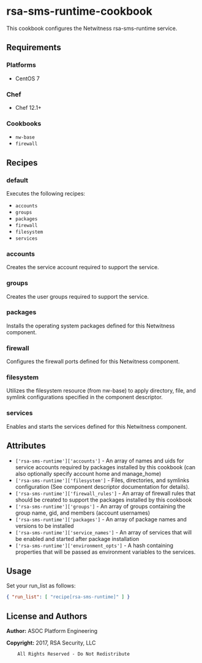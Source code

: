 # rsa-sms-runtime-cookbook

This cookbook configures the Netwitness rsa-sms-runtime service.

## Requirements

### Platforms

* CentOS 7

### Chef

* Chef 12.1+

### Cookbooks

* `nw-base`
* `firewall`

## Recipes

### default

Executes the following recipes:
* `accounts`
* `groups`
* `packages`
* `firewall`
* `filesystem`
* `services`

### accounts

Creates the service account required to support the service.

### groups

Creates the user groups required to support the service.

### packages

Installs the operating system packages defined for this Netwitness component.

### firewall

Configures the firewall ports defined for this Netwitness component.

### filesystem

Utilizes the filesystem resource (from nw-base) to apply directory, file,
and symlink configurations specified in the component descriptor.

### services

Enables and starts the services defined for this Netwitness component.

## Attributes

* `['rsa-sms-runtime']['accounts']` - An array of names and uids for
  service accounts required by packages installed by this cookbook
  (can also optionally specify account home and manage_home)
* `['rsa-sms-runtime']['filesystem']` - Files, directories, and symlinks
  configuration (See component descriptor documentation for details).
* `['rsa-sms-runtime']['firewall_rules']` - An array of firewall rules
  that should be created to support the packages installed by this cookbook
* `['rsa-sms-runtime']['groups']` - An array of groups containing the
  group name, gid, and members (account usernames)
* `['rsa-sms-runtime']['packages']` - An array of package names and
  versions to be installed
* `['rsa-sms-runtime']['service_names']` - An array of services that
  will be enabled and started after package installation
* `['rsa-sms-runtime']['environment_opts']` - A hash containing properties 
  that will be passed as environment variables to the services.

## Usage

Set your run\_list as follows:

```json
{ "run_list": [ "recipe[rsa-sms-runtime]" ] }
```

## License and Authors

**Author:** ASOC Platform Engineering

**Copyright:** 2017, RSA Security, LLC

```text
    All Rights Reserved - Do Not Redistribute
```
